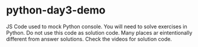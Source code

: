 # python-day3-demo

JS Code used to mock Python console. You will need to solve exercises in Python. Do not use this code as solution code. Many places ar eintentionally different from answer solutions. Check the videos for solution code.
